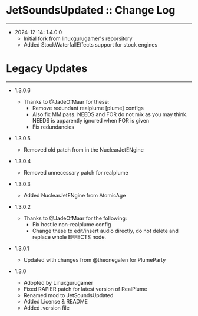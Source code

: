 # JetSoundsUpdated :: Change Log
- - -

* 2024-12-14: 1.4.0.0
	+ Initial fork from linuxgurugamer's reporsitory
	+ Added StockWaterfallEffects support for stock engines


# Legacy Updates
- - -

* 1.3.0.6
	+ Thanks to @JadeOfMaar for these:
		- Remove redundant realplume [plume] configs
		- Also fix MM pass. NEEDS and FOR do not mix as you may think. NEEDS is apparently ignored when FOR is given
		- Fix redundancies

* 1.3.0.5
	+ Removed old patch from in the NuclearJetENgine

* 1.3.0.4
	+ Removed unnecessary patch for realplume

* 1.3.0.3
	+ Added NuclearJetENgine from AtomicAge

* 1.3.0.2
	+ Thanks to @JadeOfMaar for the following:
		- Fix hostile non-realplume config
		- Change these to edit/insert audio directly, do not delete and replace whole EFFECTS node.

* 1.3.0.1
	+ Updated with changes from @theonegalen for PlumeParty

* 1.3.0
	+ Adopted by Linuxgurugamer
	+ Fixed RAPIER patch for latest version of RealPlume
	+ Renamed mod to JetSoundsUpdated
	+ Added License & README
	+ Added .version file